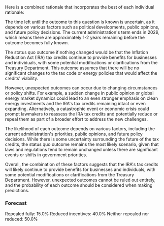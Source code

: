 Here is a combined rationale that incorporates the best of each individual rationale:

The time left until the outcome to this question is known is uncertain, as it depends on various factors such as political developments, public opinions, and future policy decisions. The current administration's term ends in 2029, which means there are approximately 1-2 years remaining before the outcome becomes fully known.

The status quo outcome if nothing changed would be that the Inflation Reduction Act (IRA) tax credits continue to provide benefits for businesses and individuals, with some potential modifications or clarifications from the Treasury Department. This outcome assumes that there will be no significant changes to the tax code or energy policies that would affect the credits' viability.

However, unexpected outcomes can occur due to changing circumstances or policy shifts. For example, a sudden change in public opinion or global energy market dynamics could lead to an even stronger emphasis on clean energy investments and the IRA's tax credits remaining intact or even expanding. Alternatively, a catastrophic event or economic crisis could prompt lawmakers to reassess the IRA tax credits and potentially reduce or repeal them as part of a broader effort to address the new challenges.

The likelihood of each outcome depends on various factors, including the current administration's priorities, public opinions, and future policy decisions. While there is some uncertainty surrounding the future of the tax credits, the status quo outcome remains the most likely scenario, given that laws and regulations tend to remain unchanged unless there are significant events or shifts in government priorities.

Overall, the combination of these factors suggests that the IRA's tax credits will likely continue to provide benefits for businesses and individuals, with some potential modifications or clarifications from the Treasury Department. However, unexpected outcomes cannot be ruled out entirely, and the probability of each outcome should be considered when making predictions.

### Forecast

Repealed fully: 15.0%
Reduced incentives: 40.0%
Neither repealed nor reduced: 50.0%
